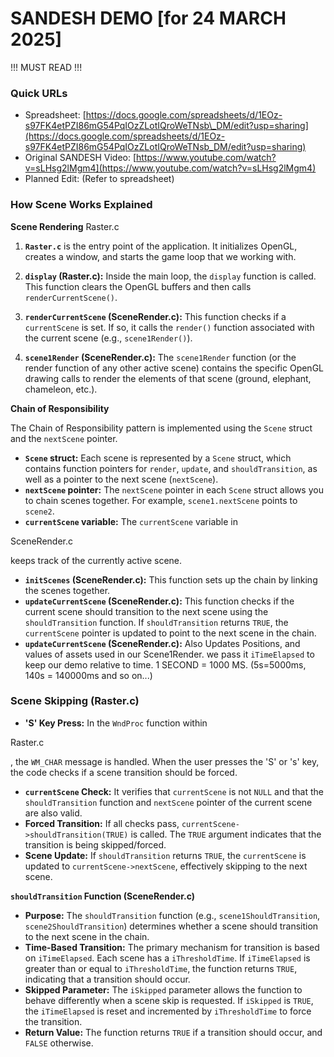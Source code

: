 # SANDESH DEMO [for 24 MARCH 2025]

!!! MUST READ !!!

### Quick URLs

*   Spreadsheet: [https://docs.google.com/spreadsheets/d/1EOz-s97FK4etPZI86mG54PqIOzZLotIQroWeTNsb\_DM/edit?usp=sharing](https://docs.google.com/spreadsheets/d/1EOz-s97FK4etPZI86mG54PqIOzZLotIQroWeTNsb_DM/edit?usp=sharing)
*   Original SANDESH Video: [https://www.youtube.com/watch?v=sLHsg2lMgm4](https://www.youtube.com/watch?v=sLHsg2lMgm4)
*   Planned Edit: (Refer to spreadsheet)


### How Scene Works Explained
**Scene Rendering**
Raster.c

 1. **`Raster.c`** is the entry point of the application. It initializes OpenGL, creates a window, and starts the game loop that we working with.
 
2.  **`display` (Raster.c):** Inside the main loop, the `display` function is called. This function clears the OpenGL buffers and then calls `renderCurrentScene()`.
3.  **`renderCurrentScene` (SceneRender.c):** This function checks if a `currentScene` is set. If so, it calls the `render()` function associated with the current scene (e.g., `scene1Render()`).
4.  **`scene1Render` (SceneRender.c):** The `scene1Render` function (or the render function of any other active scene) contains the specific OpenGL drawing calls to render the elements of that scene (ground, elephant, chameleon, etc.).

**Chain of Responsibility**

The Chain of Responsibility pattern is implemented using the `Scene` struct and the `nextScene` pointer.

*   **`Scene` struct:** Each scene is represented by a `Scene` struct, which contains function pointers for `render`, `update`, and `shouldTransition`, as well as a pointer to the next scene (`nextScene`).
*   **`nextScene` pointer:** The `nextScene` pointer in each `Scene` struct allows you to chain scenes together. For example, `scene1.nextScene` points to `scene2`.
*   **`currentScene` variable:** The `currentScene` variable in 

SceneRender.c

 keeps track of the currently active scene.
*   **`initScenes` (SceneRender.c):** This function sets up the chain by linking the scenes together.
*   **`updateCurrentScene` (SceneRender.c):** This function checks if the current scene should transition to the next scene using the `shouldTransition` function. If `shouldTransition` returns `TRUE`, the `currentScene` pointer is updated to point to the next scene in the chain.
*   **`updateCurrentScene` (SceneRender.c):** Also Updates Positions, and values of assets used in our Scene1Render. we pass it `iTimeElapsed` to keep our demo relative to time. 
1 SECOND = 1000 MS. (5s=5000ms, 140s = 140000ms and so on...)

### Scene Skipping (Raster.c)

*   **'S' Key Press:** In the `WndProc` function within 

Raster.c

, the `WM_CHAR` message is handled. When the user presses the 'S' or 's' key, the code checks if a scene transition should be forced.
*   **`currentScene` Check:** It verifies that `currentScene` is not `NULL` and that the `shouldTransition` function and `nextScene` pointer of the current scene are also valid.
*   **Forced Transition:** If all checks pass, `currentScene->shouldTransition(TRUE)` is called. The `TRUE` argument indicates that the transition is being skipped/forced.
*   **Scene Update:** If `shouldTransition` returns `TRUE`, the `currentScene` is updated to `currentScene->nextScene`, effectively skipping to the next scene.

**`shouldTransition` Function (SceneRender.c)**

*   **Purpose:** The `shouldTransition` function (e.g., `scene1ShouldTransition`, `scene2ShouldTransition`) determines whether a scene should transition to the next scene in the chain.
*   **Time-Based Transition:** The primary mechanism for transition is based on `iTimeElapsed`. Each scene has a `iThresholdTime`. If `iTimeElapsed` is greater than or equal to `iThresholdTime`, the function returns `TRUE`, indicating that a transition should occur.
*   **Skipped Parameter:** The `iSkipped` parameter allows the function to behave differently when a scene skip is requested. If `iSkipped` is `TRUE`, the `iTimeElapsed` is reset and incremented by `iThresholdTime` to force the transition.
*   **Return Value:** The function returns `TRUE` if a transition should occur, and `FALSE` otherwise.
